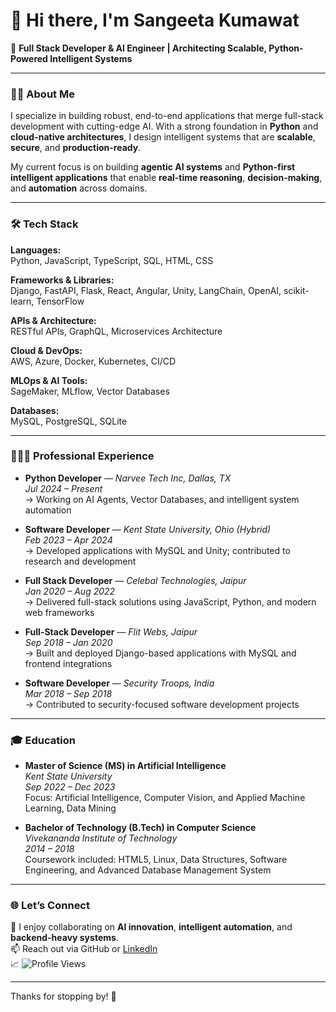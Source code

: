 # 👋 Hi there, I'm Sangeeta Kumawat

🚀 **Full Stack Developer & AI Engineer | Architecting Scalable, Python-Powered Intelligent Systems**

---

### 🙋‍♀️ About Me

I specialize in building robust, end-to-end applications that merge full-stack development with cutting-edge AI. With a strong foundation in **Python** and **cloud-native architectures**, I design intelligent systems that are **scalable**, **secure**, and **production-ready**.

My current focus is on building **agentic AI systems** and **Python-first intelligent applications** that enable **real-time reasoning**, **decision-making**, and **automation** across domains.

---

### 🛠️ Tech Stack

**Languages:**  
Python, JavaScript, TypeScript, SQL, HTML, CSS

**Frameworks & Libraries:**  
Django, FastAPI, Flask, React, Angular, Unity, LangChain, OpenAI, scikit-learn, TensorFlow

**APIs & Architecture:**  
RESTful APIs, GraphQL, Microservices Architecture

**Cloud & DevOps:**  
AWS, Azure, Docker, Kubernetes, CI/CD

**MLOps & AI Tools:**  
SageMaker, MLflow, Vector Databases

**Databases:**  
MySQL, PostgreSQL, SQLite

---

### 👩🏻‍💻 Professional Experience

- **Python Developer** — *Narvee Tech Inc, Dallas, TX*  
  _Jul 2024 – Present_  
  → Working on AI Agents, Vector Databases, and intelligent system automation

- **Software Developer** — *Kent State University, Ohio (Hybrid)*  
  _Feb 2023 – Apr 2024_  
  → Developed applications with MySQL and Unity; contributed to research and development

- **Full Stack Developer** — *Celebal Technologies, Jaipur*  
  _Jan 2020 – Aug 2022_  
  → Delivered full-stack solutions using JavaScript, Python, and modern web frameworks

- **Full-Stack Developer** — *Flit Webs, Jaipur*  
  _Sep 2018 – Jan 2020_  
  → Built and deployed Django-based applications with MySQL and frontend integrations

- **Software Developer** — *Security Troops, India*  
  _Mar 2018 – Sep 2018_  
  → Contributed to security-focused software development projects

---

### 🎓 Education

- **Master of Science (MS) in Artificial Intelligence**  
  *Kent State University*  
  _Sep 2022 – Dec 2023_  
  Focus: Artificial Intelligence, Computer Vision, and Applied Machine Learning, Data Mining

- **Bachelor of Technology (B.Tech) in Computer Science**  
  *Vivekananda Institute of Technology*  
  _2014 – 2018_  
  Coursework included: HTML5, Linux, Data Structures, Software Engineering, and Advanced Database Management System

---

### 🌐 Let’s Connect

💬 I enjoy collaborating on **AI innovation**, **intelligent automation**, and **backend-heavy systems**.  
📫 Reach out via GitHub or [LinkedIn](https://www.linkedin.com/in/sangeeta-kumawat/)  
📈 ![Profile Views](https://komarev.com/ghpvc/?username=sangeeta27&color=blue)

---

Thanks for stopping by! 🚀
